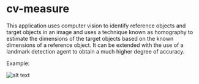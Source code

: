 # cv-measure
This application uses computer vision to identify reference objects and target objects in an image and uses a technique known as homography to estimate the dimensions of the target objects based on the known dimensions of a reference object. It can be extended with the use of a landmark detection agent to obtain a much higher degree of accuracy.

Example:

![alt text](https://raw.githubusercontent.com/antkve/cv-measure/screenshot.png)
